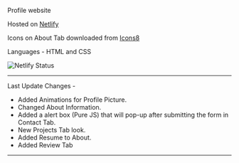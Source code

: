 Profile website

Hosted on [Netlify](https://netlify.app/)

Icons on About Tab downloaded from [Icons8](https://icons8.com/)

Languages - HTML and CSS

![Netlify Status](https://api.netlify.com/api/v1/badges/6812be60-d0dc-4d93-b22b-f1f54abcfca7/deploy-status)

- - - - 
Last Update Changes - 

- Added Animations for Profile Picture.
- Changed About Information.
- Added a alert box (Pure JS) that will pop-up after submitting the form in Contact Tab.
- New Projects Tab look. 
- Added Resume to About.
- Added Review Tab
- - - - 
